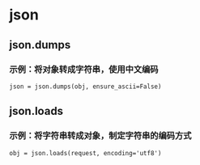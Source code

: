 # json

## json.dumps

### 示例：将对象转成字符串，使用中文编码

```
json = json.dumps(obj, ensure_ascii=False)
```


## json.loads

### 示例：将字符串转成对象，制定字符串的编码方式

```
obj = json.loads(request, encoding='utf8')
```
